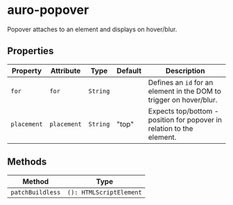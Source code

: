 # auro-popover

Popover attaches to an element and displays on hover/blur.

## Properties

| Property    | Attribute   | Type     | Default | Description                                      |
|-------------|-------------|----------|---------|--------------------------------------------------|
| `for`       | `for`       | `String` |         | Defines an `id` for an element in the DOM to trigger on hover/blur. |
| `placement` | `placement` | `String` | "top"   | Expects top/bottom - position for popover in relation to the element. |

## Methods

| Method           | Type                    |
|------------------|-------------------------|
| `patchBuildless` | `(): HTMLScriptElement` |
